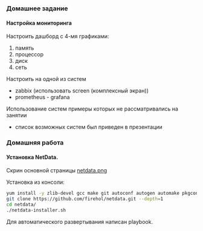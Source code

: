 ### Домашнее задание
#### Настройка мониторинга
Настроить дашборд с 4-мя графиками:
1) память
2) процессор
3) диск
4) сеть

Настроить на одной из систем
- zabbix (использовать screen (комплексный экран))
- prometheus - grafana

Использование систем примеры которых не рассматривались на занятии
- список возможных систем был приведен в презентации

### Домашняя работа

#### Установка NetData.

Скрин основной страницы [netdata.png](https://github.com/alexshangin/otus/blob/master/lesson11/3.NetData/netdata.png)

Установка из консоли:
```bash
yum install -y zlib-devel gcc make git autoconf autogen automake pkgconfig psmisc libuuid-devel
git clone https://github.com/firehol/netdata.git --depth=1
cd netdata/
./netdata-installer.sh
```
Для автоматического развертывания написан playbook.
